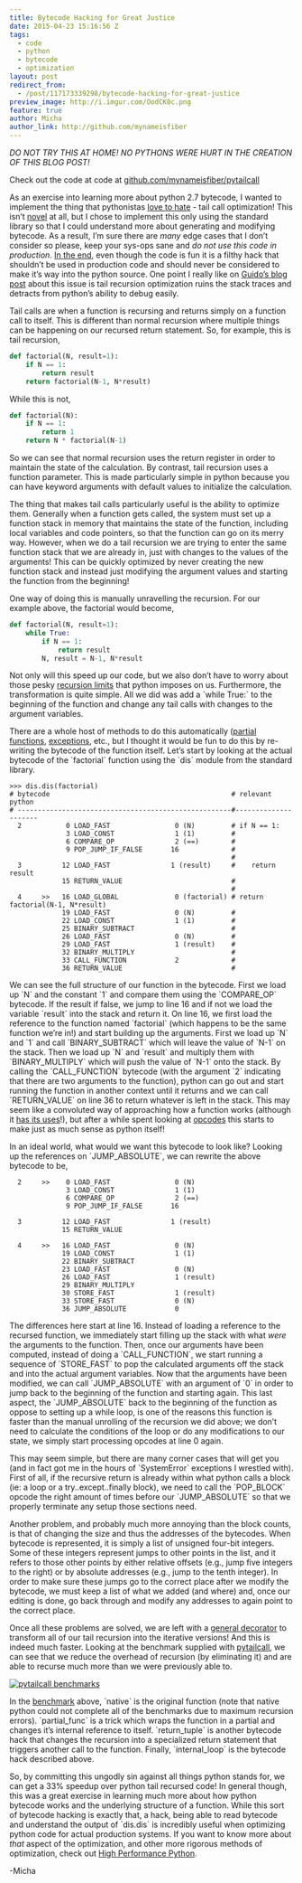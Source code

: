 ```yaml
---
title: Bytecode Hacking for Great Justice
date: 2015-04-23 15:16:56 Z
tags:
  - code
  - python
  - bytecode
  - optimization
layout: post
redirect_from:
  - /post/117173339298/bytecode-hacking-for-great-justice
preview_image: http://i.imgur.com/OodCK0c.png
feature: true
author: Micha
author_link: http://github.com/mynameisfiber
---
```


<p><em>DO NOT TRY THIS AT HOME! NO PYTHONS WERE HURT IN THE CREATION OF THIS BLOG POST!</em></p>

<p>Check out the code at code at <a href="http://github.com/mynameisfiber/pytailcall">github.com/mynameisfiber/pytailcall</a></p>

<p>As an exercise into learning more about python 2.7 bytecode, I wanted to implement the thing that pythonistas <a href="http://neopythonic.blogspot.com/2009/04/tail-recursion-elimination.html">love to hate</a> - tail call optimization! This isn&rsquo;t <a href="http://www.teamrubber.com/blog/python-tail-optimisation-using-byteplay/">novel</a> at all, but I chose to implement this only using the standard library so that I could understand more about generating and modifying bytecode. As a result, I&rsquo;m sure there are <em>many</em> edge cases that I don&rsquo;t consider so please, keep your sys-ops sane and <em>do not use this code in production</em>. <a href="https://github.com/mynameisfiber/pytailcall/">In the end</a>, even though the code is fun it is a filthy hack that shouldn&rsquo;t be used in production code and should never be considered to make it&rsquo;s way into the python source. One point I really like on <a href="http://neopythonic.blogspot.com/2009/04/tail-recursion-elimination.html">Guido&rsquo;s blog post</a> about this issue is tail recursion optimization ruins the stack traces and detracts from python&rsquo;s ability to debug easily.</p>

<p>Tail calls are when a function is recursing and returns simply on a function call to itself. This is different than normal recursion where multiple things can be happening on our recursed return statement. So, for example, this is tail recursion,</p>

```python
def factorial(N, result=1):
    if N == 1:
        return result
    return factorial(N-1, N*result)
```

While this is not,

```python
def factorial(N):
    if N == 1:
        return 1
    return N * factorial(N-1)
```

<p>So we can see that normal recursion uses the return register in order to maintain the state of the calculation. By contrast, tail recursion uses a function parameter. This is made particularly simple in python because you can have keyword arguments with default values to initialize the calculation.</p>

<p>The thing that makes tail calls particularly useful is the ability to optimize them. Generally when a function gets called, the system must set up a function stack in memory that maintains the state of the function, including local variables and code pointers, so that the function can go on its merry way. However, when we do a tail recursion we are trying to enter the same function stack that we are already in, just with changes to the values of the arguments! This can be quickly optimized by never creating the new function stack and instead just modifying the argument values and starting the function from the beginning!</p>

<p>One way of doing this is manually unravelling the recursion. For our example above, the factorial would become,</p>

```python
def factorial(N, result=1):
    while True:
        if N == 1:
            return result
        N, result = N-1, N*result
```

<p>Not only will this speed up our code, but we also don&rsquo;t have to worry about those pesky <a href="https://docs.python.org/2/library/sys.html#sys.setrecursionlimit">recursion limits</a> that python imposes on us. Furthermore, the transformation is quite simple. All we did was add a `while True:` to the beginning of the function and change any tail calls with changes to the argument variables.</p>

<p>There are a whole host of methods to do this automatically (<a href="http://tomforb.es/adding-tail-call-optimization-to-python">partial functions</a>, <a href="http://lambda-the-ultimate.org/node/1331">exceptions</a>, etc., but I thought it would be fun to do this by re-writing the bytecode of the function itself. Let&rsquo;s start by looking at the actual bytecode of the `factorial` function using the `dis` module from the standard library.</p>

```
>>> dis.dis(factorial)
# bytecode                                             # relevant python
# -----------------------------------------------------#---------------------
  2           0 LOAD_FAST                0 (N)         # if N == 1:
              3 LOAD_CONST               1 (1)         #
              6 COMPARE_OP               2 (==)        #
              9 POP_JUMP_IF_FALSE       16             #
                                                       #
  3          12 LOAD_FAST               1 (result)     #    return result
             15 RETURN_VALUE                           #
                                                       #
  4     >>   16 LOAD_GLOBAL              0 (factorial) # return factorial(N-1, N*result)
             19 LOAD_FAST                0 (N)         #
             22 LOAD_CONST               1 (1)         #
             25 BINARY_SUBTRACT                        #
             26 LOAD_FAST                0 (N)         #
             29 LOAD_FAST                1 (result)    #
             32 BINARY_MULTIPLY                        #
             33 CALL_FUNCTION            2             #
             36 RETURN_VALUE                           #
```

<p>We can see the full structure of our function in the bytecode. First we load up `N` and the constant `1` and compare them using the `COMPARE_OP` bytecode. If the result if false, we jump to line 16 and if not we load the variable `result` into the stack and return it. On line 16, we first load the reference to the function named `factorial` (which happens to be the same function we&rsquo;re in!) and start building up the arguments. First we load up `N` and `1` and call `BINARY_SUBTRACT` which will leave the value of `N-1` on the stack. Then we load up `N` and `result` and multiply them with `BINARY_MULTIPLY` which will push the value of `N-1` onto the stack. By calling the `CALL_FUNCTION` bytecode (with the argument `2` indicating that there are two arguments to the function), python can go out and start running the function in another context until it returns and we can call `RETURN_VALUE` on line 36 to return whatever is left in the stack. This may seem like a convoluted way of approaching how a function works (although it <a href="http://shop.oreilly.com/product/0636920028963.do">has its uses</a>!), but after a while spent looking at <a href="http://unpyc.sourceforge.net/Opcodes.html">opcodes</a> this starts to make just as much sense as python itself!</p>

<p>In an ideal world, what would we want this bytecode to look like? Looking up the references on `JUMP_ABSOLUTE`, we can rewrite the above bytecode to be,</p>

```
  2     >>    0 LOAD_FAST                0 (N)
              3 LOAD_CONST               1 (1)
              6 COMPARE_OP               2 (==)
              9 POP_JUMP_IF_FALSE       16

  3          12 LOAD_FAST               1 (result)
             15 RETURN_VALUE

  4     >>   16 LOAD_FAST                0 (N)
             19 LOAD_CONST               1 (1)
             22 BINARY_SUBTRACT
             23 LOAD_FAST                0 (N)
             26 LOAD_FAST                1 (result)
             29 BINARY_MULTIPLY
             30 STORE_FAST               1 (result)
             33 STORE_FAST               0 (N)
             36 JUMP_ABSOLUTE            0
```

<p>The differences here start at line 16. Instead of loading a reference to the recursed function, we immediately start filling up the stack with what <em>were</em> the arguments to the function. Then, once our arguments have been computed, instead of doing a `CALL_FUNCTION`, we start running a sequence of `STORE_FAST` to pop the calculated arguments off the stack and into the actual argument variables. Now that the arguments have been modified, we can call `JUMP_ABSOLUTE` with an argument of `0` in order to jump back to the beginning of the function and starting again. This last aspect, the `JUMP_ABSOLUTE` back to the beginning of the function as oppose to setting up a while loop, is one of the reasons this function is faster than the manual unrolling of the recursion we did above; we don&rsquo;t need to calculate the conditions of the loop or do any modifications to our state, we simply start processing opcodes at line 0 again.</p>

<p>This may seem simple, but there are many corner cases that will get you (and in fact got me in the hours of `SystemError` exceptions I wrestled with). First of all, if the recursive return is already within what python calls a block (ie: a loop or a try..except..finally block), we need to call the `POP_BLOCK` opcode the right amount of times before our `JUMP_ABSOLUTE` so that we properly terminate any setup those sections need.</p>
<p>Another problem, and probably much more annoying than the block counts, is that of changing the size and thus the addresses of the bytecodes. When bytecode is represented, it is simply a list of unsigned four-bit integers. Some of these integers represent jumps to other points in the list, and it refers to those other points by either relative offsets (e.g., jump five integers to the right) or by absolute addresses (e.g., jump to the tenth integer). In order to make sure these jumps go to the correct place after we modify the bytecode, we must keep a list of what we added (and where) and, once our editing is done, go back through and modify any addresses to again point to the correct place.</p>

<p>Once all these problems are solved, we are left with a <a href="https://github.com/mynameisfiber/pytailcall/blob/master/pytailcall/internal_loop.py#L77">general decorator</a> to transform all of our tail recursion into the iterative versions! And this is indeed much faster. Looking at the benchmark supplied with <a href="https://github.com/mynameisfiber/pytailcall/">pytailcall</a>, we can see that we reduce the overhead of recursion (by eliminating it) and are able to recurse much more than we were previously able to.</p>

<a href="http://i.imgur.com/OodCK0c.png"><img src="http://i.imgur.com/OodCK0c.png" alt="pytailcall benchmarks"/></a>

<p>In the <a href="https://github.com/mynameisfiber/pytailcall/blob/master/pytailcall/examples.py">benchmark</a> above, `native` is the original function (note that native python could not complete all of the benchmarks due to maximum recursion errors). `partial_func` is a trick which wraps the function in a partial and changes it&rsquo;s internal reference to itself. `return_tuple` is another bytecode hack that changes the recursion into a specialized return statement that triggers another call to the function. Finally, `internal_loop` is the bytecode hack described above.</p>

<p>So, by committing this ungodly sin against all things python stands for, we can get a 33% speedup over python tail recursed code! In general though, this was a great exercise in learning much more about how python bytecode works and the underlying structure of a function. While this sort of bytecode hacking is exactly that, a hack, being able to read bytecode and understand the output of `dis.dis` is incredibly useful when optimizing python code for actual production systems. If you want to know more about <em>that</em> aspect of the optimization, and other more rigorous methods of optimization, check out <a href="http://shop.oreilly.com/product/0636920028963.do">High Performance Python</a>.</p>

<p>-Micha</p>
